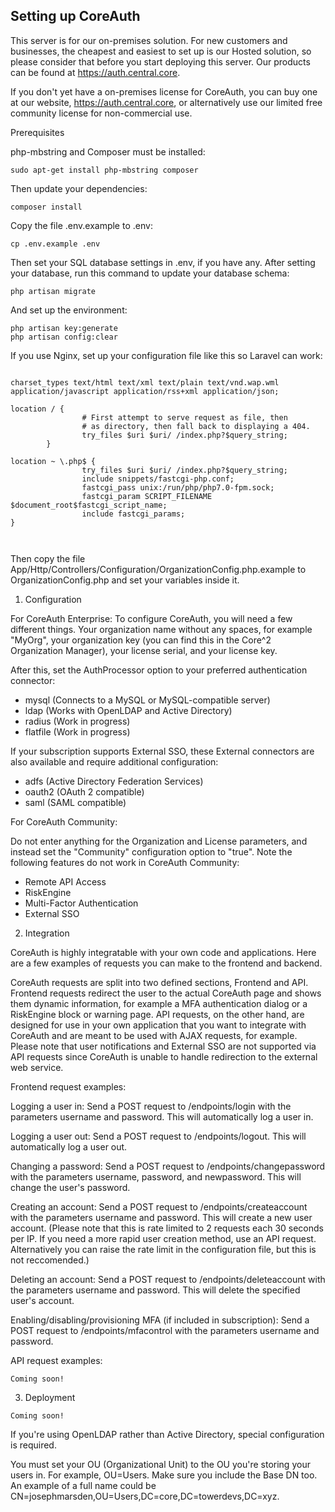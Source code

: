 ## Setting up CoreAuth
This server is for our on-premises solution. For new customers and businesses, the cheapest and easiest to set up is our Hosted solution, so please consider that before you start deploying this server. Our products can be found at https://auth.central.core.

If you don't yet have a on-premises license for CoreAuth, you can buy one at our website, https://auth.central.core, or alternatively use our limited free community license for non-commercial use.

Prerequisites

php-mbstring and Composer must be installed:
```
sudo apt-get install php-mbstring composer
```

Then update your dependencies:
```
composer install
```

Copy the file .env.example to .env:
```
cp .env.example .env
```

Then set your SQL database settings in .env, if you have any.
After setting your database, run this command to update your database schema:

```
php artisan migrate
```

And set up the environment:
```
php artisan key:generate
php artisan config:clear
```

If you use Nginx, set up your configuration file like this so Laravel can work:
```

charset_types text/html text/xml text/plain text/vnd.wap.wml application/javascript application/rss+xml application/json;

location / {
                # First attempt to serve request as file, then
                # as directory, then fall back to displaying a 404.
                try_files $uri $uri/ /index.php?$query_string;
        }

location ~ \.php$ {
                try_files $uri $uri/ /index.php?$query_string;
                include snippets/fastcgi-php.conf;
                fastcgi_pass unix:/run/php/php7.0-fpm.sock;
                fastcgi_param SCRIPT_FILENAME $document_root$fastcgi_script_name;
                include fastcgi_params;
}



```

Then copy the file App/Http/Controllers/Configuration/OrganizationConfig.php.example to OrganizationConfig.php and set your variables inside it.

1. Configuration

For CoreAuth Enterprise:
To configure CoreAuth, you will need a few different things. Your organization name without any spaces, for example "MyOrg", your organization key (you can find this in the Core^2 Organization Manager), your license serial, and your license key.

After this, set the AuthProcessor option to your preferred authentication connector:
- mysql (Connects to a MySQL or MySQL-compatible server)
- ldap (Works with OpenLDAP and Active Directory)
- radius (Work in progress)
- flatfile (Work in progress)

If your subscription supports External SSO, these External connectors are also available and require additional configuration:
- adfs (Active Directory Federation Services)
- oauth2 (OAuth 2 compatible)
- saml (SAML compatible)

For CoreAuth Community:

Do not enter anything for the Organization and License parameters, and instead set the "Community" configuration option to "true".
Note the following features do not work in CoreAuth Community:
- Remote API Access
- RiskEngine
- Multi-Factor Authentication
- External SSO

2. Integration

CoreAuth is highly integratable with your own code and applications. Here are a few examples of requests you can make to the frontend and backend.

CoreAuth requests are split into two defined sections, Frontend and API. Frontend requests redirect the user to the actual CoreAuth page and shows them dynamic information, for example a MFA authentication dialog or a RiskEngine block or warning page. API requests, on the other hand, are designed for use in your own application that you want to integrate with CoreAuth and are meant to be used with AJAX requests, for example. Please note that user notifications and External SSO are not supported via API requests since CoreAuth is unable to handle redirection to the external web service.

Frontend request examples:

Logging a user in:
Send a POST request to /endpoints/login with the parameters username and password.
This will automatically log a user in.

Logging a user out:
Send a POST request to /endpoints/logout.
This will automatically log a user out.

Changing a password:
Send a POST request to /endpoints/changepassword with the parameters username, password, and newpassword.
This will change the user's password.

Creating an account:
Send a POST request to /endpoints/createaccount with the parameters username and password.
This will create a new user account.
(Please note that this is rate limited to 2 requests each 30 seconds per IP. If you need a more rapid user creation method, use an API request. Alternatively you can raise the rate limit in the configuration file, but this is not reccomended.)

Deleting an account:
Send a POST request to /endpoints/deleteaccount with the parameters username and password.
This will delete the specified user's account.

Enabling/disabling/provisioning MFA (if included in subscription):
Send a POST request to /endpoints/mfacontrol with the parameters username and password.

API request examples:

```
Coming soon!
```

3. Deployment

```
Coming soon!
```

If you're using OpenLDAP rather than Active Directory, special configuration is required.

You must set your OU (Organizational Unit) to the OU you're storing your users in.
For example, OU=Users. Make sure you include the Base DN too.
An example of a full name could be CN=josephmarsden,OU=Users,DC=core,DC=towerdevs,DC=xyz.
